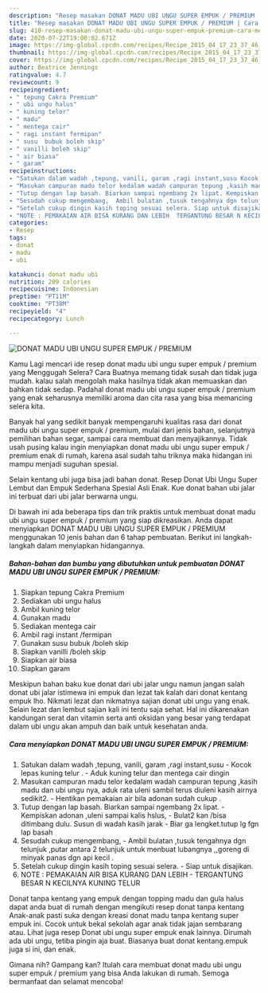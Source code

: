 ```yaml
---
description: "Resep masakan DONAT MADU UBI UNGU SUPER EMPUK / PREMIUM | Cara Membuat DONAT MADU UBI UNGU SUPER EMPUK / PREMIUM Yang Enak dan Simpel"
title: "Resep masakan DONAT MADU UBI UNGU SUPER EMPUK / PREMIUM | Cara Membuat DONAT MADU UBI UNGU SUPER EMPUK / PREMIUM Yang Enak dan Simpel"
slug: 410-resep-masakan-donat-madu-ubi-ungu-super-empuk-premium-cara-membuat-donat-madu-ubi-ungu-super-empuk-premium-yang-enak-dan-simpel
date: 2020-07-22T19:00:02.671Z
image: https://img-global.cpcdn.com/recipes/Recipe_2015_04_17_23_37_46_720_259053e9a43ee874024a/751x532cq70/donat-madu-ubi-ungu-super-empuk-premium-foto-resep-utama.jpg
thumbnail: https://img-global.cpcdn.com/recipes/Recipe_2015_04_17_23_37_46_720_259053e9a43ee874024a/751x532cq70/donat-madu-ubi-ungu-super-empuk-premium-foto-resep-utama.jpg
cover: https://img-global.cpcdn.com/recipes/Recipe_2015_04_17_23_37_46_720_259053e9a43ee874024a/751x532cq70/donat-madu-ubi-ungu-super-empuk-premium-foto-resep-utama.jpg
author: Beatrice Jennings
ratingvalue: 4.7
reviewcount: 9
recipeingredient:
- " tepung Cakra Premium"
- " ubi ungu halus"
- " kuning telor"
- " madu"
- " mentega cair"
- " ragi instant fermipan"
- " susu  bubuk boleh skip"
- " vanilli boleh skip"
- " air biasa"
- " garam"
recipeinstructions:
- "Satukan dalam wadah ,tepung, vanili, garam ,ragi instant,susu Kocok lepas kuning telur . Aduk kuning telur dan mentega cair dingin"
- "Masukan campuran madu telor kedalam wadah campuran tepung ,kasih madu dan ubi ungu nya, aduk rata uleni sambil terus diuleni kasih airnya sedikit2. Hentikan pemakaian air bila adonan sudah cukup ."
- "Tutup dengan lap basah. Biarkan sampai ngembang 2x lipat. Kempiskan adonan ,uleni sampai kalis hslus, Bulat2 kan /bisa ditimbang dulu. Susun di wadah kasih jarak Biar ga lengket.tutup lg fgn lap basah"
- "Sesudah cukup mengembang,  Ambil bulatan ,tusuk tengahnya dgn telunjuk ,putar antara 2 telunjuk untuk menbuat lubangnya ,,goreng di minyak panas dgn api kecil ."
- "Setelah cukup dingin kasih toping sesuai selera. Siap untuk disajikan."
- "NOTE : PEMAKAIAN AIR BISA KURANG DAN LEBIH  TERGANTUNG BESAR N KECILNYA KUNING TELUR"
categories:
- Resep
tags:
- donat
- madu
- ubi

katakunci: donat madu ubi 
nutrition: 209 calories
recipecuisine: Indonesian
preptime: "PT11M"
cooktime: "PT38M"
recipeyield: "4"
recipecategory: Lunch

---
```



![DONAT MADU UBI UNGU SUPER EMPUK / PREMIUM](https://img-global.cpcdn.com/recipes/Recipe_2015_04_17_23_37_46_720_259053e9a43ee874024a/751x532cq70/donat-madu-ubi-ungu-super-empuk-premium-foto-resep-utama.jpg)

Kamu Lagi mencari ide resep donat madu ubi ungu super empuk / premium yang Menggugah Selera? Cara Buatnya memang tidak susah dan tidak juga mudah. kalau salah mengolah maka hasilnya tidak akan memuaskan dan bahkan tidak sedap. Padahal donat madu ubi ungu super empuk / premium yang enak seharusnya memiliki aroma dan cita rasa yang bisa memancing selera kita.

Banyak hal yang sedikit banyak mempengaruhi kualitas rasa dari donat madu ubi ungu super empuk / premium, mulai dari jenis bahan, selanjutnya pemilihan bahan segar, sampai cara membuat dan menyajikannya. Tidak usah pusing kalau ingin menyiapkan donat madu ubi ungu super empuk / premium enak di rumah, karena asal sudah tahu triknya maka hidangan ini mampu menjadi suguhan spesial.

Selain kentang ubi juga bisa jadi bahan donat. Resep Donat Ubi Ungu Super Lembut dan Empuk Sederhana Spesial Asli Enak. Kue donat bahan ubi jalar ini terbuat dari ubi jalar berwarna ungu.


Di bawah ini ada beberapa tips dan trik praktis untuk membuat donat madu ubi ungu super empuk / premium yang siap dikreasikan. Anda dapat menyiapkan DONAT MADU UBI UNGU SUPER EMPUK / PREMIUM menggunakan 10 jenis bahan dan 6 tahap pembuatan. Berikut ini langkah-langkah dalam menyiapkan hidangannya.

<!--inarticleads1-->

##### Bahan-bahan dan bumbu yang dibutuhkan untuk pembuatan DONAT MADU UBI UNGU SUPER EMPUK / PREMIUM:

1. Siapkan  tepung Cakra Premium
1. Sediakan  ubi ungu halus
1. Ambil  kuning telor
1. Gunakan  madu
1. Sediakan  mentega cair
1. Ambil  ragi instant /fermipan
1. Gunakan  susu  bubuk /boleh skip
1. Siapkan  vanilli /boleh skip
1. Siapkan  air biasa
1. Siapkan  garam


Meskipun bahan baku kue donat dari ubi jalar ungu namun jangan salah donat ubi jalar istimewa ini empuk dan lezat tak kalah dari donat kentang empuk lho. Nikmati lezat dan nikmatnya sajian donat ubi ungu yang enak. Selain lezat dan lembut sajian kali ini tentu saja sehat. Hal ini dikarenakan kandungan serat dan vitamin serta anti oksidan yang besar yang terdapat dalam ubi ungu akan ampuh dan baik untuk kesehatan anda. 

<!--inarticleads2-->

##### Cara menyiapkan DONAT MADU UBI UNGU SUPER EMPUK / PREMIUM:

1. Satukan dalam wadah ,tepung, vanili, garam ,ragi instant,susu - Kocok lepas kuning telur . - Aduk kuning telur dan mentega cair dingin
1. Masukan campuran madu telor kedalam wadah campuran tepung ,kasih madu dan ubi ungu nya, aduk rata uleni sambil terus diuleni kasih airnya sedikit2. - Hentikan pemakaian air bila adonan sudah cukup .
1. Tutup dengan lap basah. Biarkan sampai ngembang 2x lipat. - Kempiskan adonan ,uleni sampai kalis hslus, - Bulat2 kan /bisa ditimbang dulu. Susun di wadah kasih jarak - Biar ga lengket.tutup lg fgn lap basah
1. Sesudah cukup mengembang,  - Ambil bulatan ,tusuk tengahnya dgn telunjuk ,putar antara 2 telunjuk untuk menbuat lubangnya ,,goreng di minyak panas dgn api kecil .
1. Setelah cukup dingin kasih toping sesuai selera. - Siap untuk disajikan.
1. NOTE : PEMAKAIAN AIR BISA KURANG DAN LEBIH  - TERGANTUNG BESAR N KECILNYA KUNING TELUR


Donat tanpa kentang yang empuk dengan topping madu dan gula halus dapat anda buat di rumah dengan mengikuti resep donat tanpa kentang Anak-anak pasti suka dengan kreasi donat madu tanpa kentang super empuk ini. Cocok untuk bekal sekolah agar anak tidak jajan sembarang atau. Lihat juga resep Donat ubi ungu super empuk enak lainnya. Dirumah ada ubi ungu, tetiba pingin aja buat. Biasanya buat donat kentang.empuk juga si ini, dan enak. 

Gimana nih? Gampang kan? Itulah cara membuat donat madu ubi ungu super empuk / premium yang bisa Anda lakukan di rumah. Semoga bermanfaat dan selamat mencoba!
